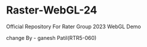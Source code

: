 # Raster-WebGL-24

Official Repository For Rater Group 2023 WebGL Demo

change By - ganesh Patil(RTR5-060)